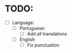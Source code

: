 # TODO:
- [ ] Language:
  - [ ] Portuguese:
    - [ ] Add all translations
  - [ ] English
    - [ ] Fix punctuation